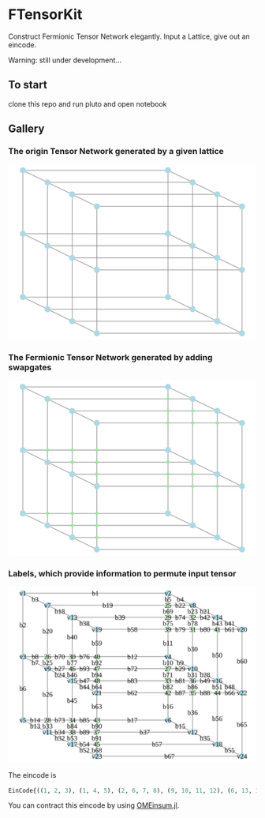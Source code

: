 # FTensorKit

Construct Fermionic Tensor Network elegantly. Input a Lattice, give out an eincode.

Warning: still under development...

## To start

clone this repo and run pluto and open notebook 

## Gallery

### The origin Tensor Network generated by a given lattice

![origin](Examples/origin.svg)

### The Fermionic Tensor Network generated by adding swapgates

![gates](Examples/gates.svg)

### Labels, which provide information to permute input tensor

![labels](Examples/labels.svg)

The eincode is

```julia
EinCode{((1, 2, 3), (1, 4, 5), (2, 6, 7, 8), (9, 10, 11, 12), (6, 13, 14), (15, 16, 17), (3, 18, 19, 20), (4, 21, 22, 23), (7, 24, 25, 26, 27), (9, 28, 29, 30, 31), (13, 32, 33, 34), (15, 35, 36, 37), (18, 38, 39, 40), (21, 41, 42, 43), (24, 44, 45, 46, 47), (28, 48, 49, 50, 51), (32, 52, 53, 54), (35, 55, 56, 57), (38, 58, 59), (41, 60, 61), (44, 62, 63, 64), (48, 60, 65, 66), (52, 67, 68), (55, 65, 67), (5, 19, 22, 69), (8, 20, 25, 70), (10, 29, 71, 72), (14, 26, 33, 73), (39, 69, 74, 75), (40, 70, 76, 77), (30, 78, 79, 80), (23, 42, 74, 78), (71, 81, 82, 83), (45, 73, 84, 85), (36, 86, 87, 88), (31, 49, 81, 86), (37, 89, 90, 91), (34, 53, 84, 89), (11, 58, 75, 79), (12, 59, 76, 92), (43, 50, 61, 80), (16, 62, 82, 87), (17, 63, 85, 90), (51, 56, 66, 88), (54, 57, 68, 91), (27, 46, 77, 93), (72, 92, 93, 94), (47, 64, 83, 94)), ()}
```

You can contract this eincode by using [OMEinsum.jl](https://github.com/under-Peter/OMEinsum.jl).